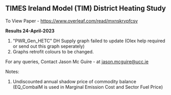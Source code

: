 ## TIMES Ireland Model (TIM) District Heating Study

To View Paper - https://www.overleaf.com/read/mxnskrvpfcsy 

**Results 24-April-2023**

1. "PWR_Gen_HETC" DH Supply graph failed to update (Olex help required or send out this graph seperately) 
2. Graphs retrofit colours to be changed. 



For any queries, Contact Jason Mc Guire - at jason.mcguire@ucc.ie

Notes:
1. Undiscounted annual shadow price of commodity balance (EQ_CombalM is used in Marginal Emission Cost and Sector Fuel Price) 








